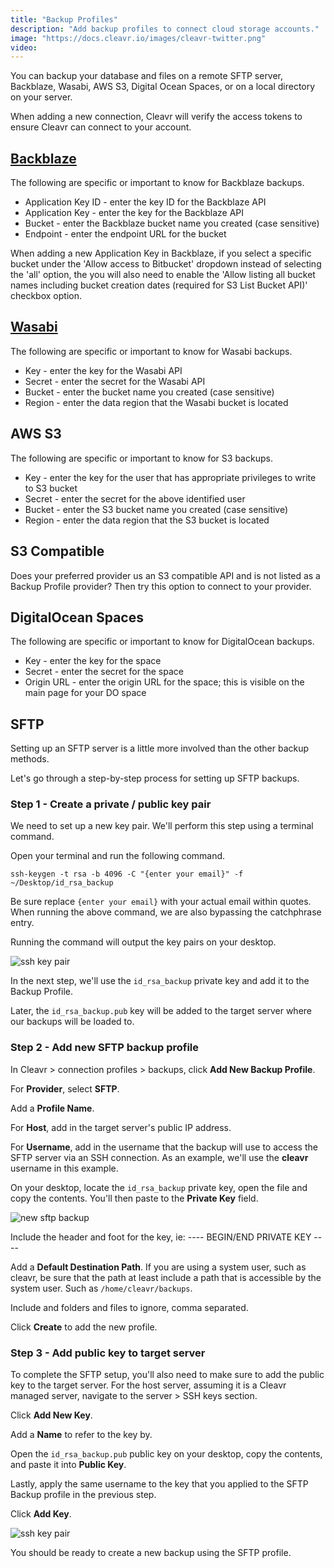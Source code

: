 ```yaml
---
title: "Backup Profiles"
description: "Add backup profiles to connect cloud storage accounts."
image: "https://docs.cleavr.io/images/cleavr-twitter.png"
video:
---
```


You can backup your database and files on a remote SFTP server, Backblaze, Wasabi, AWS S3, Digital Ocean Spaces, or on a local directory on your server.

When adding a new connection, Cleavr will verify the access tokens to ensure Cleavr can connect to your account.

## [Backblaze](https://www.backblaze.com/)

The following are specific or important to know for Backblaze backups.

- Application Key ID - enter the key ID for the Backblaze API
- Application Key - enter the key for the Backblaze API
- Bucket - enter the Backblaze bucket name you created (case sensitive)
- Endpoint - enter the endpoint URL for the bucket

<base-info>
When adding a new Application Key in Backblaze, if you select a specific bucket under the 'Allow access to Bitbucket' dropdown instead of selecting the 'all' option, the you will also need to enable the 'Allow listing all bucket names including bucket creation dates (required for S3 List Bucket API)' checkbox option.
</base-info>

## [Wasabi](https://wasabi.com/)

The following are specific or important to know for Wasabi backups.

- Key - enter the key for the Wasabi API
- Secret - enter the secret for the Wasabi API
- Bucket - enter the bucket name you created (case sensitive)
- Region - enter the data region that the Wasabi bucket is located

## AWS S3

The following are specific or important to know for S3 backups.

- Key - enter the key for the user that has appropriate privileges to write to S3 bucket
- Secret - enter the secret for the above identified user
- Bucket - enter the S3 bucket name you created (case sensitive)
- Region - enter the data region that the S3 bucket is located

## S3 Compatible

Does your preferred provider us an S3 compatible API and is not listed as a Backup Profile provider? Then try this option to connect to your provider.

## DigitalOcean Spaces

The following are specific or important to know for DigitalOcean backups.

- Key - enter the key for the space
- Secret - enter the secret for the space
- Origin URL - enter the origin URL for the space; this is visible on the main page for your DO space

## SFTP

Setting up an SFTP server is a little more involved than the other backup methods.

Let's go through a step-by-step process for setting up SFTP backups.

### Step 1 - Create a private / public key pair

We need to set up a new key pair. We'll perform this step using a terminal command.

Open your terminal and run the following command.

```
ssh-keygen -t rsa -b 4096 -C "{enter your email}" -f ~/Desktop/id_rsa_backup
```

Be sure replace `{enter your email}` with your actual email within quotes. When running the above command, we are also bypassing the catchphrase entry.

Running the command will output the key pairs on your desktop.

![ssh key pair](/images/backups/key-pair.png)

In the next step, we'll use the `id_rsa_backup` private key and add it to the Backup Profile.

Later, the `id_rsa_backup.pub` key will be added to the target server where our backups will be loaded to.

### Step 2 - Add new SFTP backup profile

In Cleavr > connection profiles > backups, click **Add New Backup Profile**.

For **Provider**, select **SFTP**.

Add a **Profile Name**.

For **Host**, add in the target server's public IP address.

For **Username**, add in the username that the backup will use to access the SFTP server via an SSH connection. As an example, we'll use the **cleavr** username in this example.

On your desktop, locate the `id_rsa_backup` private key, open the file and copy the contents. You'll then paste to the **Private Key** field.

![new sftp backup](/images/backups/new-sftp-backup.png)

<base-info>
Include the header and foot for the key, ie: ---- BEGIN/END PRIVATE KEY ----
</base-info>

Add a **Default Destination Path**. If you are using a system user, such as cleavr, be sure that the path at least include a path that is accessible by the system user. Such as `/home/cleavr/backups`.

Include and folders and files to ignore, comma separated.

Click **Create** to add the new profile.

### Step 3 - Add public key to target server

To complete the SFTP setup, you'll also need to make sure to add the public key to the target server. For the host server, assuming it is a Cleavr managed server, navigate to the server > SSH keys section.

Click **Add New Key**.

Add a **Name** to refer to the key by.

Open the `id_rsa_backup.pub` public key on your desktop, copy the contents, and paste it into **Public Key**.

Lastly, apply the same username to the key that you applied to the SFTP Backup profile in the previous step.

Click **Add Key**.

![ssh key pair](/images/backups/new-ssh-key.png)

You should be ready to create a new backup using the SFTP profile.
